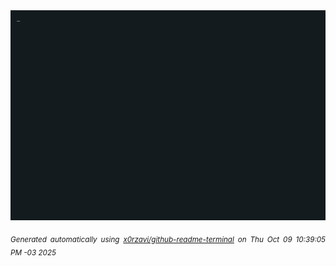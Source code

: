 <div align="justify">
<picture>
    <source media="(prefers-color-scheme: dark)" srcset="./output.gif">
    <source media="(prefers-color-scheme: light)" srcset="./output.gif">
    <img alt="GIFOS" src="output.gif">
</picture>

<sub><i>Generated automatically using [x0rzavi/github-readme-terminal](https://github.com/x0rzavi/github-readme-terminal) on Thu Oct 09 10:39:05 PM -03 2025</i></sub>

<!-- <details>
<summary>More details</summary>

</details> -->
</div>

<!-- Image deletion URL: NONE -->